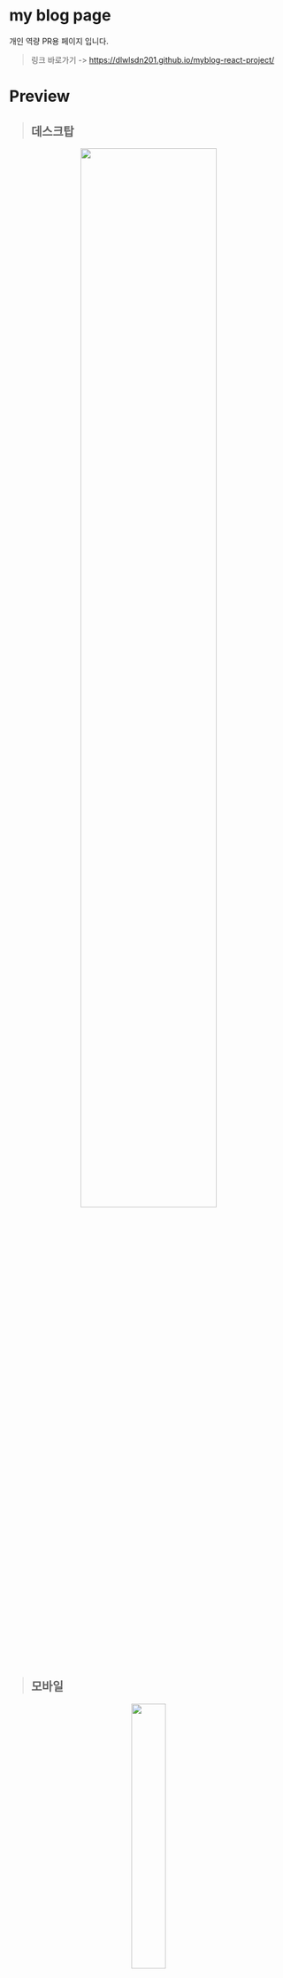# my blog page

개인 역량 PR용 페이지  입니다.
> 링크 바로가기 -> https://dlwlsdn201.github.io/myblog-react-project/

# Preview
> ## 데스크탑
<p align="center">
<img width="70%" src="https://user-images.githubusercontent.com/53039583/175327754-ecfb79dd-ca03-49ef-97e6-f6f2d01c32c9.png"/>
  </p>                                                                                                                       
<!-- > ![image](https://user-images.githubusercontent.com/53039583/175327754-ecfb79dd-ca03-49ef-97e6-f6f2d01c32c9.png) -->

> ## 모바일

<p align="center">
<img width="35%" src="https://user-images.githubusercontent.com/53039583/175327899-e5c5f532-b667-412c-9150-27782ebf9d7b.png"/>
</p>
 <!-- > ![image](https://user-images.githubusercontent.com/53039583/175327899-e5c5f532-b667-412c-9150-27782ebf9d7b.png) -->
    
---

# Skills

 <div id="container" style="display: flex; width: 100%; justify-content: space-around;">
    <img alt="React" height="30px" src ="https://img.shields.io/badge/React-black.svg?&style=for-the-badge&logo=React&logoColor=61DAFB"/>
   <img alt="Typescript" height="30px" src ="https://img.shields.io/badge/Typescript-3178C6.svg?&style=for-the-badge&logo=Typescript&logoColor=white"/>
     <img alt="react-router" height="30px" src ="https://img.shields.io/badge/React_router-CA4245.svg?&style=for-the-badge&logo=React-router&logoColor=white"/>
    <img alt="bootstrap" height="30px" src ="https://img.shields.io/badge/bootstrap-7952B3.svg?&style=for-the-badge&logo=bootstrap&logoColor=white"/>
    <img alt="sass" height="30px" src ="https://img.shields.io/badge/sass-CC6699.svg?&style=for-the-badge&logo=sass&logoColor=white"/>
    <img alt="zustand" height="30px" src ="https://img.shields.io/badge/zustand-fe7d37.svg?&style=for-the-badge&logo=zustand&logoColor=white"/>
 </div>

---

# config
## 상태 관리 도구
### Zustand
- **정의**
  + 독일어로 '상태' 라는 뜻을 가진 단어이며, Context API와 비슷하지만 상태를 정의하고 사용하는 방법이 비교적 간단한 상태 관리 라이브러리.
- **특성**
  + Context API 에서 자주 접할 수 있는 리렌더링 문제를 개선 가능
  + Provider 로 감싸줄 필요 X 
  + 초기 설정 코드가 정말 간결함
  
- home page 상태 관리 store 
>``` tsx
>> import create from 'zustand';
>> import produce from 'immer';
>> 
>> export interface ISkillStateObj {
>> 	value: number;
>> 	color: string;
>> }
>> 
>> type State = {
>> 	html: ISkillStateObj;
>> 	css: ISkillStateObj;
>> 	sass: ISkillStateObj;
>> 	javascript: ISkillStateObj;
>> 	react: ISkillStateObj;
>> 	setting: boolean;
>> 	visitCount: number;
>> 	studyPost: number;
>> 	project: number;
>> 	increaseHTML: () => void;
>> 	increaseCSS: () => void;
>> 	increaseSASS: () => void;
>> 	increaseJS: () => void;
>> 	increaseREACT: () => void;
>> 	decreaseHTML: () => void;
>> 	decreaseCSS: () => void;
>> 	decreaseSASS: () => void;
>> 	decreaseJS: () => void;
>> 	decreaseREACT: () => void;
>> 	isSetting: () => void;
>> };
>> 
>> const homeState = create<State>((set) => ({
>> 	html: {
>> 		value: 70,
>> 		color: '#e54c21'
>> 	},
>> 	css: {
>> 		value: 60,
>> 		color: '#007bc9'
>> 	},
>> 	sass: {
>> 		value: 65,
>> 		color: '#cd669a'
>> 	},
>> 	javascript: {
>> 		value: 70,
>> 		color: '#e5a228'
>> 	},
>> 	react: {
>> 		value: 60,
>> 		color: '#5ccfee'
>> 	},
>> 	setting: false,
>> 	visitCount: 0,
>> 	studyPost: 0,
>> 	project: 0,
>> 	increaseHTML: () =>
>> 		set(
>> 			produce((state) => {
>> 				state.html.value = state.html.value + 1;
>> 			})
>> 		),
>> 	increaseCSS: () =>
>> 		set(
>> 			produce((state) => {
>> 				state.css.value = state.css.value + 1;
>> 			})
>> 		),
>> 	increaseSASS: () =>
>> 		set(
>> 			produce((state) => {
>> 				state.cass.value = state.cass.value + 1;
>> 			})
>> 		),
>> 	increaseJS: () =>
>> 		set(
>> 			produce((state) => {
>> 				state.javascript.value = state.javascript.value + 1;
>> 			})
>> 		),
>> 	increaseREACT: () =>
>> 		set(
>> 			produce((state) => {
>> 				state.react.value = state.react.value + 1;
>> 			})
>> 		),
>> 	decreaseHTML: () =>
>> 		set(
>> 			produce((state) => {
>> 				state.css.value = state.css.value - 1;
>> 			})
>> 		),
>> 	decreaseCSS: () =>
>> 		set(
>> 			produce((state) => {
>> 				state.css.value = state.css.value - 1;
>> 			})
>> 		),
>> 	decreaseSASS: () =>
>> 		set(
>> 			produce((state) => {
>> 				state.cass.value = state.cass.value - 1;
>> 			})
>> 		),
>> 	decreaseJS: () =>
>> 		set(
>> 			produce((state) => {
>> 				state.javascript.value = state.javascript.value - 1;
>> 			})
>> 		),
>> 	decreaseREACT: () =>
>> 		set(
>> 			produce((state) => {
>> 				state.react.value = state.react.value - 1;
>> 			})
>> 		),
>> 	isSetting: () =>
>> 		set(
>> 			produce((state) => {
>> 				state.setting = !state.setting;
>> 			})
>> 		)
>> }));
>> 
>>export default homeState;
>```

>## library
>- react : 메인 환경
>- react-bootstrap : 레이아웃, 아이콘 등 주 스타일적 요소
>- typescript : 메인 언어
>- Zustand :상태 관리 라이브러리
>- sass : 부가적인 스타일 속성 적용 등
>- react-router : 페이지 간 이동
>- eslint : 코드 문법 오류 탐색 및 수정
>- prettier : 코드 문법 포맷팅

> ## set up
>### Fontawesome 
>  - 설치
>    ```bash
>    $yarn add @fortawesome/fontawesome-free   // 무료버전 아이콘
>    $yarn add @fortawesome/fontawesome-svg-core  
>    $yarn add @fortawesome/free-solid-svg-icons   // 무료 solid 타입 svg 아이콘
>    $yarn add @fortawesome/free-regular-svg-icons   // 무료 regular 타입 svg 아이콘
>    $yarn add @fortawesome/free-brands-svg-icons   // 무료 brand 타입 svg 아이콘
>    $yarn add @fortawesome/react-fontawesome      // react 용 라이브러리
>    ```
>    
>- 문법
>    
>    ```tsx
>    <FontAwesomeIcon icon={faCoffee} />
>    <FontAwesomeIcon icon={faHtml5} />
>    ```
>    
>- 사용
>    
>    ```tsx
>    import { FontAwesomeIcon } from '@fortawesome/react-fontawesome';
>    import { faCoffee, faHtml5 } from '@fortawesome/free-solid-svg-icons';
>    
>    const Component = () => {
>    	return (
>    		<div className='div_skills-icon'>
>    			<strong>
>    				<FontAwesomeIcon icon={faCoffee} />
>    				<FontAwesomeIcon icon={faHtml5} />
>    			</strong>
>    		</div>
>    	)
>    }
>    ```

---

> # Description
## HomePage
### 주요 기능
- 언어별 스킬 레벨 차트
- 사이트의 카테고리별 포스트 수 차트
- 사이트의 카테고리별 최신 포스트 알림

---

# Error

### <error 내용>

 - **증상** :
 - **원인 :**
 - **솔루션** :
